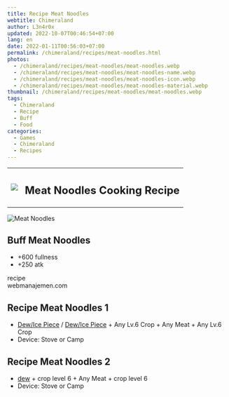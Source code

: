 ```yaml
---
title: Recipe Meat Noodles
webtitle: Chimeraland
author: L3n4r0x
updated: 2022-10-07T00:46:54+07:00
lang: en
date: 2022-01-11T00:56:03+07:00
permalink: /chimeraland/recipes/meat-noodles.html
photos:
  - /chimeraland/recipes/meat-noodles/meat-noodles.webp
  - /chimeraland/recipes/meat-noodles/meat-noodles-name.webp
  - /chimeraland/recipes/meat-noodles/meat-noodles-icon.webp
  - /chimeraland/recipes/meat-noodles/meat-noodles-material.webp
thumbnail: /chimeraland/recipes/meat-noodles/meat-noodles.webp
tags:
  - Chimeraland
  - Recipe
  - Buff
  - Food
categories:
  - Games
  - Chimeraland
  - Recipes
---
```


<section id="bootstrap-wrapper">
  <link
    rel="stylesheet"
    href="https://cdn.statically.io/gh/dimaslanjaka/Web-Manajemen/40ac3225/css/bootstrap-4.5-wrapper.css"
  />
  <div class="row mb-2">
    <div class="col-md-12 mb-2">
      <table class="table" id="post-info">
        <tbody>
          <tr>
            <td>
              <img
                class="d-inline-block me-2"
                src="/chimeraland/recipes/meat-noodles/meat-noodles-icon.webp"
                width="auto"
                height="auto"
              />
            </td>
            <td><h1 class="fs-5">Meat Noodles Cooking Recipe</h1></td>
          </tr>
        </tbody>
      </table>
    </div>
  </div>
  <div class="card mb-2">
    <div class="row g-0">
      <div class="col-sm-4 position-relative mb-2">
        <img
          src="/chimeraland/recipes/meat-noodles/meat-noodles-material.webp"
          class="card-img fit-cover w-100 h-100"
          alt="Meat Noodles"
          data-fancybox="true"
        />
      </div>
      <div class="col-sm-8 mb-2">
        <div class="card-body">
          <h2 class="card-title fs-5">Buff Meat Noodles</h2>
          <div class="card-text">
            <ul>
              <li>+600 fullness</li>
              <li>+250 atk</li>
            </ul>
          </div>
          <span class="badge rounded-pill bg-dark">recipe</span>
        </div>
        <div class="card-footer text-end text-muted">webmanajemen.com</div>
      </div>
    </div>
  </div>
  <div class="row mb-2">
    <div class="col-12 col-lg-6 recipe-item mb-2">
      <div class="card">
        <div class="card-body">
          <h2 class="card-title fs-5">Recipe Meat Noodles 1</h2>
          <div class="card-text">
            <ul>
              <li>
                <a
                  class="text-decoration-none"
                  href="/chimeraland/materials/dew.html"
                  >Dew/Ice Piece</a
                ><span> / </span
                ><a
                  class="text-decoration-none"
                  href="/chimeraland/materials/ice-piece.html"
                  >Dew/Ice Piece</a
                ><span> + </span>Any Lv.6 Crop<span> + </span>Any Meat<span>
                  + </span
                >Any Lv.6 Crop
              </li>
              <li>Device: Stove or Camp</li>
            </ul>
          </div>
        </div>
      </div>
    </div>
    <div class="col-12 col-lg-6 recipe-item mb-2">
      <div class="card">
        <div class="card-body">
          <h2 class="card-title fs-5">Recipe Meat Noodles 2</h2>
          <div class="card-text">
            <ul>
              <li>
                <a
                  class="text-decoration-none"
                  href="/chimeraland/materials/dew.html"
                  >dew</a
                ><span> + </span>crop level 6<span> + </span>Any Meat<span>
                  + </span
                >crop level 6
              </li>
              <li>Device: Stove or Camp</li>
            </ul>
          </div>
        </div>
      </div>
    </div>
  </div>
</section>